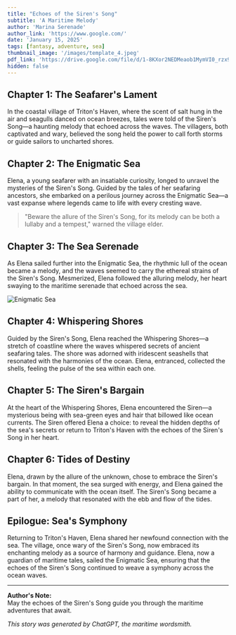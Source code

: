 ```yaml
---
title: "Echoes of the Siren's Song"
subtitle: 'A Maritime Melody'
author: 'Marina Serenade'
author_link: 'https://www.google.com/'
date: 'January 15, 2025'
tags: [fantasy, adventure, sea]
thumbnail_image: '/images/template_4.jpeg'
pdf_link: 'https://drive.google.com/file/d/1-8KXor2NEDMeaob1MymVI0_rzx91Kn_m/view'
hidden: false
---
```


## Chapter 1: The Seafarer's Lament

In the coastal village of Triton's Haven, where the scent of salt hung in the air and seagulls danced on ocean breezes, tales were told of the Siren's Song—a haunting melody that echoed across the waves. The villagers, both captivated and wary, believed the song held the power to call forth storms or guide sailors to uncharted shores.

## Chapter 2: The Enigmatic Sea

Elena, a young seafarer with an insatiable curiosity, longed to unravel the mysteries of the Siren's Song. Guided by the tales of her seafaring ancestors, she embarked on a perilous journey across the Enigmatic Sea—a vast expanse where legends came to life with every cresting wave.

> "Beware the allure of the Siren's Song, for its melody can be both a lullaby and a tempest," warned the village elder.

## Chapter 3: The Sea Serenade

As Elena sailed further into the Enigmatic Sea, the rhythmic lull of the ocean became a melody, and the waves seemed to carry the ethereal strains of the Siren's Song. Mesmerized, Elena followed the alluring melody, her heart swaying to the maritime serenade that echoed across the sea.

![Enigmatic Sea](/images/template_1.jpeg)

## Chapter 4: Whispering Shores

Guided by the Siren's Song, Elena reached the Whispering Shores—a stretch of coastline where the waves whispered secrets of ancient seafaring tales. The shore was adorned with iridescent seashells that resonated with the harmonies of the ocean. Elena, entranced, collected the shells, feeling the pulse of the sea within each one.

## Chapter 5: The Siren's Bargain

At the heart of the Whispering Shores, Elena encountered the Siren—a mysterious being with sea-green eyes and hair that billowed like ocean currents. The Siren offered Elena a choice: to reveal the hidden depths of the sea's secrets or return to Triton's Haven with the echoes of the Siren's Song in her heart.

## Chapter 6: Tides of Destiny

Elena, drawn by the allure of the unknown, chose to embrace the Siren's bargain. In that moment, the sea surged with energy, and Elena gained the ability to communicate with the ocean itself. The Siren's Song became a part of her, a melody that resonated with the ebb and flow of the tides.

## Epilogue: Sea's Symphony

Returning to Triton's Haven, Elena shared her newfound connection with the sea. The village, once wary of the Siren's Song, now embraced its enchanting melody as a source of harmony and guidance. Elena, now a guardian of maritime tales, sailed the Enigmatic Sea, ensuring that the echoes of the Siren's Song continued to weave a symphony across the ocean waves.

---

**Author's Note:**  
May the echoes of the Siren's Song guide you through the maritime adventures that await.

_This story was generated by ChatGPT, the maritime wordsmith._
